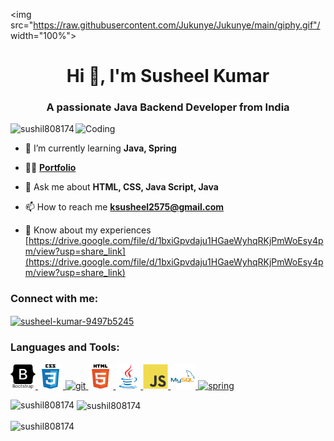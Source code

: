 <img src="https://raw.githubusercontent.com/Jukunye/Jukunye/main/giphy.gif"/ width="100%">
<h1 align="center">Hi 👋, I'm Susheel Kumar</h1>
<h3 align="center">A passionate Java Backend Developer from India</h3>
<img align="right" alt="Coding" width="400" src"https://content.wolfram.com/uploads/sites/39/2017/12/StereoVision-305px.gif">

<p align="left"> <img src="https://komarev.com/ghpvc/?username=sushil808174&label=Profile%20views&color=0e75b6&style=flat" alt="sushil808174" /> </p>

- 🌱 I’m currently learning **Java, Spring**

- 👨‍💻 <a href="[https://sushil808174.github.io/](https://sushil808174.github.io/)">**Portfolio**</a>

- 💬 Ask me about **HTML, CSS, Java Script, Java**

- 📫 How to reach me **ksusheel2575@gmail.com**

- 📄 Know about my experiences [https://drive.google.com/file/d/1bxiGpvdaju1HGaeWyhqRKjPmWoEsy4pm/view?usp=share_link](https://drive.google.com/file/d/1bxiGpvdaju1HGaeWyhqRKjPmWoEsy4pm/view?usp=share_link)

<h3 align="left">Connect with me:</h3>
<p align="left">
<a href="https://linkedin.com/in/susheel-kumar-9497b5245" target="blank"><img align="center" src="https://raw.githubusercontent.com/rahuldkjain/github-profile-readme-generator/master/src/images/icons/Social/linked-in-alt.svg" alt="susheel-kumar-9497b5245" height="30" width="40" /></a>
</p>

<h3 align="left">Languages and Tools:</h3>
<p align="left"> <a href="https://getbootstrap.com" target="_blank" rel="noreferrer"> <img src="https://raw.githubusercontent.com/devicons/devicon/master/icons/bootstrap/bootstrap-plain-wordmark.svg" alt="bootstrap" width="40" height="40"/> </a> <a href="https://www.w3schools.com/css/" target="_blank" rel="noreferrer"> <img src="https://raw.githubusercontent.com/devicons/devicon/master/icons/css3/css3-original-wordmark.svg" alt="css3" width="40" height="40"/> </a> <a href="https://git-scm.com/" target="_blank" rel="noreferrer"> <img src="https://www.vectorlogo.zone/logos/git-scm/git-scm-icon.svg" alt="git" width="40" height="40"/> </a> <a href="https://www.w3.org/html/" target="_blank" rel="noreferrer"> <img src="https://raw.githubusercontent.com/devicons/devicon/master/icons/html5/html5-original-wordmark.svg" alt="html5" width="40" height="40"/> </a> <a href="https://www.java.com" target="_blank" rel="noreferrer"> <img src="https://raw.githubusercontent.com/devicons/devicon/master/icons/java/java-original.svg" alt="java" width="40" height="40"/> </a> <a href="https://developer.mozilla.org/en-US/docs/Web/JavaScript" target="_blank" rel="noreferrer"> <img src="https://raw.githubusercontent.com/devicons/devicon/master/icons/javascript/javascript-original.svg" alt="javascript" width="40" height="40"/> </a> <a href="https://www.mysql.com/" target="_blank" rel="noreferrer"> <img src="https://raw.githubusercontent.com/devicons/devicon/master/icons/mysql/mysql-original-wordmark.svg" alt="mysql" width="40" height="40"/> </a> <a href="https://spring.io/" target="_blank" rel="noreferrer"> <img src="https://www.vectorlogo.zone/logos/springio/springio-icon.svg" alt="spring" width="40" height="40"/> </a> </p>

<p><img align="left" src="https://github-readme-stats.vercel.app/api/top-langs?username=sushil808174&show_icons=true&locale=en&layout=compact" alt="sushil808174" /></p>

<p>&nbsp;<img align="center" src="https://github-readme-stats.vercel.app/api?username=sushil808174&show_icons=true&locale=en" alt="sushil808174" /></p>

<p><img align="center" src="https://github-readme-streak-stats.herokuapp.com/?user=sushil808174&" alt="sushil808174" /></p>
